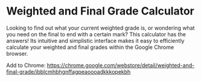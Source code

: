 Weighted and Final Grade Calculator
===================================

Looking to find out what your current weighted grade is, or wondering what you need on the final to end with a certain mark? This calculator has the answers! Its intuitive and simplistic interface makes it easy to efficiently calculate your weighted and final grades within the Google Chrome browser.

Add to Chrome: https://chrome.google.com/webstore/detail/weighted-and-final-grade/ibblcmhbhgnffagpeaoooadkkkopekbh